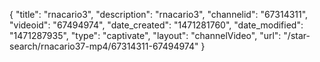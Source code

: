 {
    "title": "rnacario3",
    "description": "rnacario3",
    "channelid": "67314311",
    "videoid": "67494974",
    "date_created": "1471281760",
    "date_modified": "1471287935",
    "type": "captivate",
    "layout": "channelVideo",
    "url": "\/star-search\/rnacario37-mp4\/67314311-67494974"
}